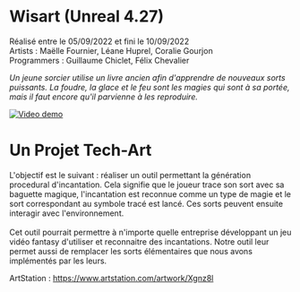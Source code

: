 # Wisart (Unreal 4.27)
<p>
  Réalisé entre le 05/09/2022 et fini le 10/09/2022<br>
  Artists : Maëlle Fournier, Léane Huprel, Coralie Gourjon<br>
  Programmers : Guillaume Chiclet, Félix Chevalier
</p>


_Un jeune sorcier utilise un livre ancien afin d'apprendre de nouveaux sorts puissants. La foudre, la glace et le feu sont les magies qui sont à sa portée, mais il faut encore qu'il parvienne à les reproduire._


[![Video demo](https://media.discordapp.net/attachments/763144350086856735/1127657722226167888/image.png?width=1203&height=676)](https://www.youtube.com/watch?v=9IjyiATolGo)



<h1>Un Projet Tech-Art</h1>

L'objectif est le suivant : réaliser un outil permettant la génération procedural d'incantation. Cela signifie que le joueur trace son sort avec sa baguette magique, l'incantation est reconnue comme un type de magie et le sort correspondant au symbole tracé est lancé. Ces sorts peuvent ensuite interagir avec l'environnement.
<br><br>
Cet outil pourrait permettre à n'importe quelle entreprise développant un jeu vidéo fantasy d'utiliser et reconnaitre des incantations. Notre outil leur permet aussi de remplacer les sorts élémentaires que nous avons implémentés par les leurs.

ArtStation :
https://www.artstation.com/artwork/Xgnz8l
